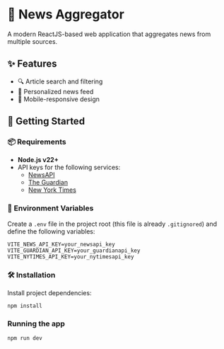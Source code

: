 # 📰 News Aggregator  
A modern ReactJS-based web application that aggregates news from multiple sources.

## ✨ Features  
- 🔍 Article search and filtering  
- 🧠 Personalized news feed  
- 📱 Mobile-responsive design  

## 🚀 Getting Started

### 📦 Requirements  
- **Node.js v22+**  
- API keys for the following services:
  - [NewsAPI](https://newsapi.org/)
  - [The Guardian](https://open-platform.theguardian.com/)
  - [New York Times](https://developer.nytimes.com/)

### 🔐 Environment Variables  
Create a `.env` file in the project root (this file is already `.gitignored`) and define the following variables:

```env
VITE_NEWS_API_KEY=your_newsapi_key
VITE_GUARDIAN_API_KEY=your_guardianapi_key
VITE_NYTIMES_API_KEY=your_nytimesapi_key
```

### 🛠 Installation
Install project dependencies:

```
npm install
```

### Running the app

```
npm run dev
```







